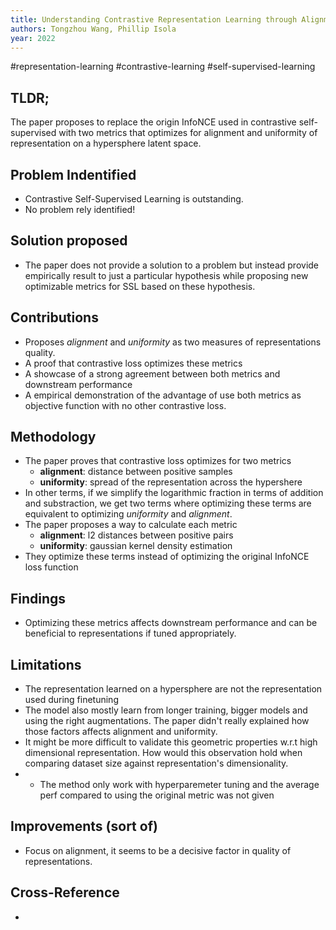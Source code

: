 ```yaml
---
title: Understanding Contrastive Representation Learning through Alignment and Uniformity on the Hypersphere
authors: Tongzhou Wang, Phillip Isola
year: 2022
---
```


#representation-learning #contrastive-learning #self-supervised-learning 

## TLDR;
The paper proposes to replace the origin InfoNCE used in contrastive self-supervised with two metrics that optimizes for alignment and uniformity of representation on a hypersphere latent space.

## Problem Indentified
- Contrastive Self-Supervised Learning is outstanding.
- No problem rely identified!

## Solution proposed 
- The paper does not provide a solution to a problem but instead provide empirically result to just a particular hypothesis while proposing new optimizable metrics for SSL based on these hypothesis.

## Contributions
- Proposes *alignment* and *uniformity* as two measures of representations quality.
- A proof that contrastive loss optimizes these metrics
- A showcase of a strong agreement between both metrics and downstream performance
- A empirical demonstration of the advantage of use both metrics as objective function with no other contrastive loss.

## Methodology
- The paper proves that contrastive loss optimizes for two metrics
	- **alignment**: distance between positive samples
	- **uniformity**: spread of the representation across the hypershere
- In other terms, if we simplify the logarithmic fraction in terms of addition and substraction, we get two terms where optimizing these terms are equivalent to optimizing *uniformity* and *alignment*.
- The paper proposes a way to calculate each metric
	- **alignment**: l2 distances between positive pairs
	- **uniformity**:  gaussian kernel density estimation
- They optimize these terms instead of optimizing the original InfoNCE loss function

## Findings
- Optimizing these metrics affects downstream performance and can be beneficial to representations if tuned appropriately.

## Limitations
- The representation learned on a hypersphere are not the representation used during finetuning
- The model also mostly learn from longer training, bigger models and using the right augmentations. The paper didn't really explained how those factors affects alignment and uniformity.
- It might be more difficult to validate this geometric properties w.r.t high dimensional representation. How would this observation hold when comparing dataset size against representation's dimensionality.
- - The method only work with hyperparemeter tuning and the average perf compared to using the original metric was not given

## Improvements (sort of)
- Focus on alignment, it seems to be a decisive factor in quality of representations.

## Cross-Reference
- 
